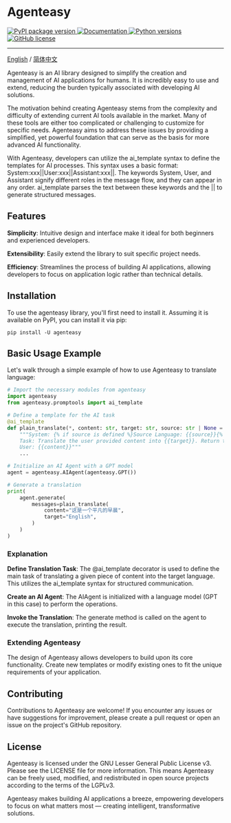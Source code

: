 # Agenteasy
<a href="https://pypi.org/project/agenteasy/">
    <img src="https://img.shields.io/pypi/v/agenteasy"
         alt="PyPI package version">
  </a>
<a href="https://dermartinli.github.io/agenteasy">
    <img src="https://img.shields.io/badge/-documentation-blue"
         alt="Documentation">
</a>
<a href="https://www.python.org">
    <img src="https://img.shields.io/pypi/pyversions/agenteasy"
         alt="Python versions">
</a>
<a href="https://github.com/derMartinLi/agenteasy/blob/main/LICENSE">
    <img src="https://img.shields.io/github/license/derMartinLi/agenteasy"
         alt="GitHub license">
  </a>
</p>

---

[English](./readme.md) / [简体中文](./readme_cn.md)

Agenteasy is an AI library designed to simplify the creation and management of AI applications for humans. It is incredibly easy to use and extend, reducing the burden typically associated with developing AI solutions.

The motivation behind creating Agenteasy stems from the complexity and difficulty of extending current AI tools available in the market. Many of these tools are either too complicated or challenging to customize for specific needs. Agenteasy aims to address these issues by providing a simplified, yet powerful foundation that can serve as the basis for more advanced AI functionality.

With Agenteasy, developers can utilize the ai_template syntax to define the templates for AI processes. This syntax uses a basic format: System:xxx||User:xxx||Assistant:xxx||. The keywords System, User, and Assistant signify different roles in the message flow, and they can appear in any order. ai_template parses the text between these keywords and the || to generate structured messages.

## Features
**Simplicity**: Intuitive design and interface make it ideal for both beginners and experienced developers.

**Extensibility**: Easily extend the library to suit specific project needs.

**Efficiency**: Streamlines the process of building AI applications, allowing developers to focus on application logic rather than technical details.

## Installation
To use the agenteasy library, you'll first need to install it. Assuming it is available on PyPI, you can install it via pip:
```
pip install -U agenteasy
```

## Basic Usage Example
Let's walk through a simple example of how to use Agenteasy to translate language:
``` python
# Import the necessary modules from agenteasy
import agenteasy
from agenteasy.promptools import ai_template

# Define a template for the AI task
@ai_template
def plain_translate(*, content: str, target: str, source: str | None = None):
    """System: {% if source is defined %}Source Language: {{source}}{% endif %}
    Task: Translate the user provided content into {{target}}. Return the translation only.||
    User: {{content}}"""
    ...

# Initialize an AI Agent with a GPT model
agent = agenteasy.AIAgent(agenteasy.GPT())

# Generate a translation
print(
    agent.generate(
        messages=plain_translate(
            content="这是一个平凡的早晨",
            target="English",
        )
    )
)
```
### Explanation
**Define Translation Task**: The @ai_template decorator is used to define the main task of translating a given piece of content into the target language. This utilizes the ai_template syntax for structured communication.

**Create an AI Agent**: The AIAgent is initialized with a language model (GPT in this case) to perform the operations.

**Invoke the Translation**: The generate method is called on the agent to execute the translation, printing the result.

### Extending Agenteasy
The design of Agenteasy allows developers to build upon its core functionality. Create new templates or modify existing ones to fit the unique requirements of your application.

## Contributing
Contributions to Agenteasy are welcome! If you encounter any issues or have suggestions for improvement, please create a pull request or open an issue on the project's GitHub repository.

## License
Agenteasy is licensed under the GNU Lesser General Public License v3. Please see the LICENSE file for more information. This means Agenteasy can be freely used, modified, and redistributed in open source projects according to the terms of the LGPLv3.

Agenteasy makes building AI applications a breeze, empowering developers to focus on what matters most — creating intelligent, transformative solutions.